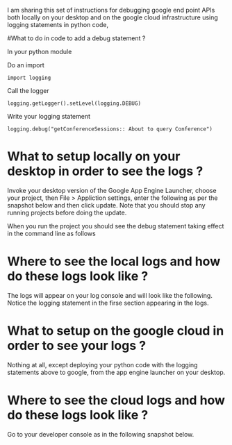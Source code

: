 I am sharing this set of instructions for debugging google end point APIs 
both locally on your desktop and on the google cloud infrastructure using 
logging statements in python code, 

#What to do in code to add a debug statement ?

In your python module

Do an import 

``` import logging ```

Call the logger 

```
logging.getLogger().setLevel(logging.DEBUG)
```

Write your logging statement 

```
logging.debug("getConferenceSessions:: About to query Conference")
```


# What to setup locally on your desktop in order to see the logs ?

Invoke your desktop version of the Google App Engine Launcher, choose your 
project, then File > Appliction settings, enter the following as per the 
snapshot below and then click update. Note that you should stop any running 
projects before doing the update. 

When you run the project you should see the debug statement taking effect
in the command line as follows



# Where to see the local logs and how do these logs look like ?

The logs will appear on your log console and will look like the following.
Notice the logging statement in the firse section appearing in the logs.


# What to setup on the google cloud in order to see your logs ?

Nothing at all, except deploying your python code with the logging statements
above to google, from the app engine launcher on your desktop.


# Where to see the cloud logs and how do these logs look like ?
Go to your developer console as in the following snapshot below.
